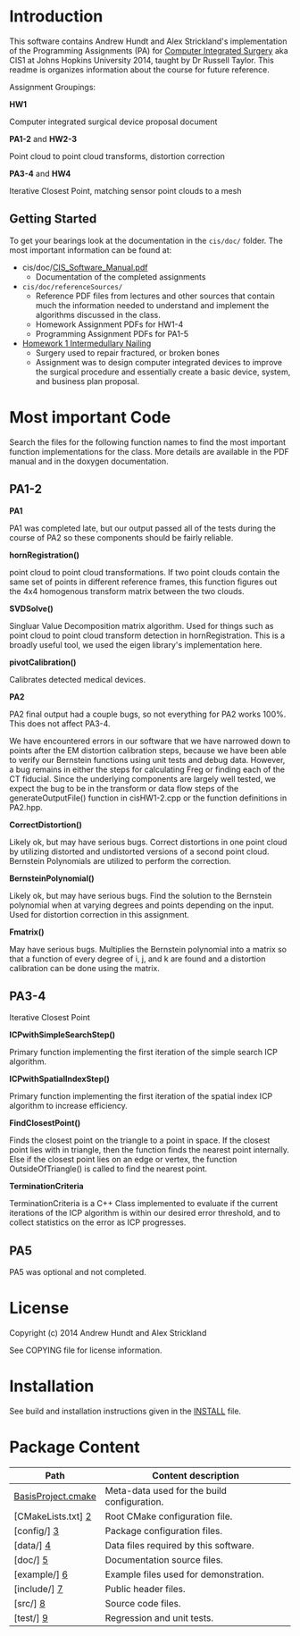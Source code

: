Introduction
============

This software contains Andrew Hundt and Alex Strickland's implementation of the Programming Assignments (PA) for [Computer Integrated Surgery](http://www.cs.jhu.edu/cista/445/) aka CIS1 at Johns Hopkins University 2014, taught by Dr Russell Taylor. This readme is organizes information about the course for future reference.

Assignment Groupings:

**HW1**

Computer integrated surgical device proposal document

**PA1-2** and **HW2-3** 

Point cloud to point cloud transforms, distortion correction
 
**PA3-4** and **HW4**

Iterative Closest Point, matching sensor point clouds to a mesh

Getting Started
---------------

To get your bearings look at the documentation in the `cis/doc/` folder. The most important information can be found at:

- cis/doc/[CIS_Software_Manual.pdf](https://github.com/ahundt/cis/raw/master/doc/CIS_Software_Manual.pdf)
  - Documentation of the completed assignments
- `cis/doc/referenceSources/`
  - Reference PDF files from lectures and other sources 
    that contain much the information needed to understand 
    and implement the algorithms discussed in the class.
  - Homework Assignment PDFs for HW1-4
  - Programming Assignment PDFs for PA1-5
- [Homework 1 Intermedullary Nailing](https://docs.google.com/document/d/1b3C5iIiOoMnBccvYPlKRPkH8IMZ_uXS1uY1EbEmuVKY/edit?usp=sharing)
  - Surgery used to repair fractured, or broken bones
  - Assignment was to design computer integrated devices 
    to improve the surgical procedure and essentially create
    a basic device, system, and business plan proposal. 

Most important Code
===================

Search the files for the following function names to find the most important function implementations for the class. More details are available in the PDF manual and in the doxygen documentation.

PA1-2
-----

**PA1**

PA1 was completed late, but our output passed all of the tests during the course of PA2 so these components should be fairly reliable.

**hornRegistration()**

point cloud to point cloud transformations. If two point clouds contain the same set of points in different reference frames, this function figures out the 4x4 homogenous transform matrix between the two clouds.

**SVDSolve()**

Singluar Value Decomposition matrix algorithm. Used for things such as point cloud to point cloud transform detection in hornRegistration. This is a broadly useful tool, we used the eigen library's implementation here.  

**pivotCalibration()** 

Calibrates detected medical devices.
  
**PA2**

PA2 final output had a couple bugs, so not everything for PA2 works 100%. This does not affect PA3-4.

We have encountered errors in our software that we have narrowed down to points after the EM distortion calibration steps, because we have been able to verify our Bernstein functions using unit tests and debug data. However, a bug remains in either the steps for calculating Freg or finding each of the CT fiducial. Since the underlying components are largely well tested, we expect the bug to be in the transform or data flow steps of the generateOutputFile() function in cisHW1-2.cpp or the function definitions in PA2.hpp.
**CorrectDistortion()**
Likely ok, but may have serious bugs. Correct distortions in one point cloud by utilizing distorted and undistorted versions of a second point cloud. Bernstein Polynomials are utilized to perform the correction.
**BernsteinPolynomial()**
Likely ok, but may have serious bugs. Find the solution to the Bernstein polynomial when at varying degrees and points depending on the input. Used for distortion correction in this assignment.
**Fmatrix()**
May have serious bugs. Multiplies the Bernstein polynomial into a matrix so that a function of every degree of i, j, and k are found and a distortion calibration can be done using the matrix.

PA3-4
-----

Iterative Closest Point

**ICPwithSimpleSearchStep()**
Primary function implementing the first iteration of the simple search ICP algorithm.**ICPwithSpatialIndexStep()**
Primary function implementing the first iteration of the spatial index ICP algorithm to increase efficiency.

**FindClosestPoint()**
Finds the closest point on the triangle to a point in space. If the closest point lies with in triangle, then the function finds the nearest point internally. Else if the closest point lies on an edge or vertex, the function OutsideOfTriangle() is called to find the nearest point.
**TerminationCriteria**
TerminationCriteria is a C++ Class implemented to evaluate if the current iterations of the ICP algorithm is within our desired error threshold, and to collect statistics on the error as ICP progresses.

PA5
---

PA5 was optional and not completed.

License
=======

Copyright (c) 2014 Andrew Hundt and Alex Strickland <br />

See COPYING file for license information.



Installation
============

See build and installation instructions given in the [INSTALL](/INSTALL.md) file.




Package Content
===============

Path                    | Content description
----------------------- | ----------------------------------------------------------
[BasisProject.cmake][1] | Meta-data used for the build configuration.
[CMakeLists.txt]    [2] | Root CMake configuration file.
[config/]           [3] | Package configuration files.
[data/]             [4] | Data files required by this software.
[doc/]              [5] | Documentation source files.
[example/]          [6] | Example files used for demonstration.
[include/]          [7] | Public header files.
[src/]              [8] | Source code files.
[test/]             [9] | Regression and unit tests.






<!-- --------------------------------------------------------------------------------- -->

<!-- Links to GitHub, see the local directory if you have downloaded the files already -->
[1]: /BasisProject.cmake
[2]: /CMakeLists.txt
[3]: /config
[4]: /data
[5]: /doc
[6]: /example
[7]: /include
[8]: /src
[9]: /test
